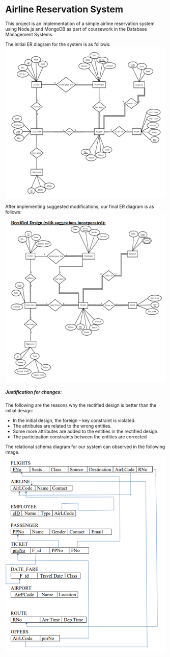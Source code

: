 # Airline Reservation System

This project is an implementation of a simple airline reservation system using Node.js and MongoDB as part of coursework in the Database Management Systems. 

The initial ER diagram for the system is as follows:
![ER1](er1.PNG)

After implementing suggested modifications, our final ER diagram is as follows:
![ER2](er2.PNG)

##### Justification for changes:
The following are the reasons why the rectified design is better than the initial 
design:
- In the initial design, the foreign – key constraint is violated.
- The attributes are related to the wrong entities.
- Some more attributes are added to the entities in the rectified design.
- The participation constraints between the entities are corrected

The relational schema diagram for our system can observed in the following image.
![Schema](schema1.PNG)

